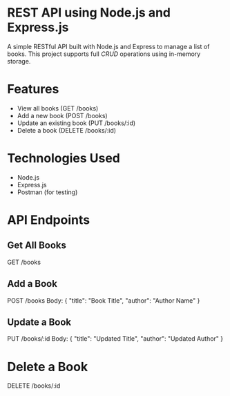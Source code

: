 # REST API using Node.js and Express.js

A simple RESTful API built with Node.js and Express to manage a list of books. This project supports full *CRUD* operations using in-memory storage.

# Features

- View all books (GET /books)
- Add a new book (POST /books)
- Update an existing book (PUT /books/:id)
- Delete a book (DELETE /books/:id)

# Technologies Used

- Node.js
- Express.js
- Postman (for testing)

# API Endpoints

## Get All Books

GET /books

## Add a Book

POST /books
Body:
{
  "title": "Book Title",
  "author": "Author Name"
}

## Update a Book

PUT /books/:id
Body:
{
  "title": "Updated Title",
  "author": "Updated Author"
}

# Delete a Book

DELETE /books/:id
